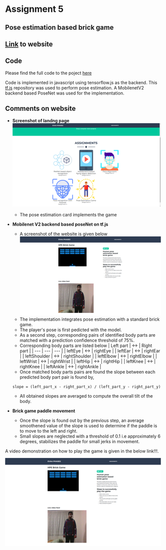 # Assignment 5

## Pose estimation based brick game

## [Link](https://eva4-p2-website.s3.ap-south-1.amazonaws.com/index.html) to website

## Code

Please find the full code to the poject [here](A5)

Code is implemented in javascript using tensorflow.js as the backend.
This [tf.js](https://github.com/tensorflow/tfjs-models/tree/master/posenet/demos) repository was used to perform pose estimation. A MobilenetV2 backend based PoseNet was used for the implementation.

## Comments on website

- **Screenshot of landng page**
    ![](img/a5-1.png)
    - The pose estimation card implements the game
- **Mobilenet V2 backend based poseNet on tf.js**
    - A screenshot of the website is given below
    ![](img/a5-2.png)
    - The implementation integrates pose estimation with a standard brick game.
    - The player's pose is first pedicted with the model.
    - As a second step, corresponding pairs of identified body parts are matched with a prediction confidence threshold of 75%.
    - Corresponding body parts are listed below
        | Left part | <-> |  Right part |
        | --- | --- | --- |
        | leftEye      | <-> |  rightEye        |
        | leftEar      | <-> |  rightEar        |
        | leftShoulder | <-> |  rightShoulder   |
        | leftElbow    | <-> |  rightElbow      |
        | leftWrist    | <-> |  rightWrist      |
        | leftHip      | <-> |  rightHip        |
        | leftKnee     | <-> |  rightKnee       |
        | leftAnkle    | <-> |  rightAnkle      |
    - Once matched body parts pairs are found the slope between each predicted body part pair is found by,
    ```
    slope = (left_part_x - right_part_x) / (left_part_y - right_part_y) 
    ```
    - All obtained slopes are averaged to compute the overall tilt of the body.

- **Brick game paddle movement**
    - Once the slope is found out by the previous step, an average smoothened value of the slope is used to determine if the paddle is to move to the left and right.
    - Small slopes are neglected with a threshold of 0.1 i.e approximately 6 degrees, stabilizes the paddle for small jerks in movement.

A video demonstration on how to play the game is given in the below link!!!.

[![Playing the pose estimator brick game!!!](img/a5-2.png)](https://www.youtube.com/watch?v=wZ0mpxrMiic)
